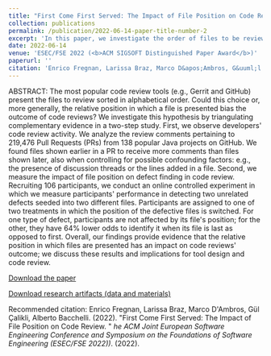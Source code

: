 ```yaml
---
title: "First Come First Served: The Impact of File Position on Code Review"
collection: publications
permalink: /publication/2022-06-14-paper-title-number-2
excerpt: 'In this paper, we investigate the order of files to be reviewed on code review performance.'
date: 2022-06-14
venue: 'ESEC/FSE 2022 (<b>ACM SIGSOFT Distinguished Paper Award</b>)'
paperurl: ''
citation: 'Enrico Fregnan, Larissa Braz, Marco D&apos;Ambros, G&uuml;l &Ccedil;alikli, Alberto Bacchelli. (2022). &quot;First Come First Served: The Impact of File Position on Code Review &quot; <i> The ACM Joint European Software Engineering Conference and Symposium on the Foundations of Software Engineering (ESEC/FSE 2022)</i>.(2022).'
---
```


ABSTRACT: The most popular code review tools (e.g., Gerrit and GitHub) present the files to review sorted in alphabetical order. Could this choice or, more generally, the relative position in which a file is presented bias the outcome of code reviews? We investigate this hypothesis by triangulating complementary evidence in a two-step study.
First, we observe developers' code review activity. We analyze the review comments pertaining to 219,476 Pull Requests (PRs) from 138 popular Java projects on GitHub. We found files shown earlier in a PR to receive more comments than files shown later, also when controlling for possible confounding factors: e.g., the presence of discussion threads or the lines added in a file. Second, we measure the impact of file position on defect finding in code review. Recruiting 106 participants, we conduct an online controlled experiment in which we measure participants' performance in detecting two unrelated defects seeded into two different files. Participants are assigned to one of two treatments in which the position of the defective files is switched. For one type of defect, participants are not affected by its file's position; for the other, they have 64% lower odds to identify it when its file is last as opposed to first. Overall, our findings provide evidence that the relative position in which files are presented has an impact on code reviews' outcome; we discuss these results and implications for tool design and code review.

[Download the paper](https://arxiv.org/abs/2208.04259)

[Download research artifacts (data and materials)](https://zenodo.org/record/6901285#.YzQxi-zMK3I)

Recommended citation: Enrico Fregnan, Larissa Braz, Marco D'Ambros, G&uuml;l &Ccedil;alikli, Alberto Bacchelli. (2022). &quot;First Come First Served: The Impact of File Position on Code Review. &quot; <i>he ACM Joint European Software Engineering Conference and Symposium on the Foundations of Software Engineering (ESEC/FSE 2022))</i>. (2022).
